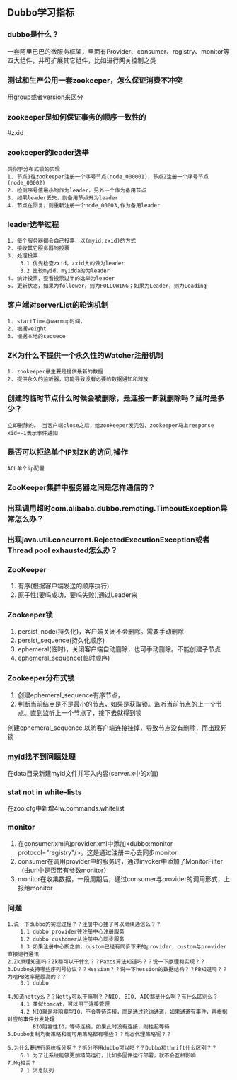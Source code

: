 ## Dubbo学习指标

### dubbo是什么？
   一套阿里巴巴的微服务框架，里面有Provider、consumer、registry、monitor等四大组件，并可扩展其它组件，比如进行网关控制之类
### 测试和生产公用一套zookeeper，怎么保证消费不冲突
用group或者version来区分
### zookeeper是如何保证事务的顺序一致性的
   #zxid

### zookeeper的leader选举
    类似于分布式锁的实现
    1. 节点1往zookeeper注册一个序号节点(node_000001)，节点2注册一个序号节点(node_00002)
    2. 检测序号值最小的作为leader，另外一个作为备用节点
    3. 如果leader丢失，则备用节点升为leader
    4. 节点在回复，则重新注册一个node_00003,作为备用leader 
### leader选举过程 
	1. 每个服务器都会自己投票，以(myid,zxid)的方式
	2. 接收其它服务器的投票
	3. 处理投票
		3.1 优先检查zxid，zxid大的做为leader
		3.2 比较myid，myidda的为leader
	4. 统计投票，查看投票过半的选举为leader
	5. 更新状态，如果为follower，则为FOLLOWING；如果为Leader，则为Leading
### 客户端对serverList的轮询机制
    1. startTime与warmup时间，
    2. 根据weight
    3. 根据本地的sequece

### ZK为什么不提供一个永久性的Watcher注册机制 
    1. zookeeper最主要是提供最新的数据
    2. 提供永久的监听器，可能导致没有必要的数据通知和释放

### 创建的临时节点什么时候会被删除，是连接一断就删除吗？延时是多少？
    立即删除的。 当客户端close之后，给zookeeper发完包，zookeeper马上response xid=-1表示事件通知
### 是否可以拒绝单个IP对ZK的访问,操作 
	ACL单个ip配置

### ZooKeeper集群中服务器之间是怎样通信的？ 

### 出现调用超时com.alibaba.dubbo.remoting.TimeoutException异常怎么办？ 

### 出现java.util.concurrent.RejectedExecutionException或者Thread pool exhausted怎么办？  

### ZooKeeper
   1. 有序(根据客户端发送的顺序执行)
   2. 原子性(要吗成功，要吗失败),通过Leader来

### Zookeeper锁
   1. persist_node(持久化)，客户端关闭不会删除。需要手动删除
   2. persist_sequence(持久化顺序)
   3. ephemeral(临时)，关闭客户端自动删除，也可手动删除。不能创建子节点
   4. ephemeral_sequence(临时顺序)

### Zookeeper分布式锁
   1. 创建ephemeral_sequence有序节点，
   2. 判断当前结点是不是最小的节点，如果是获取锁。监听当前节点的上一个节点。直到监听上一个节点了，接下去就得到锁

   创建ephemeral_sequence,以防客户端连接挂掉，导致节点没有删除，而出现死锁
### myid找不到问题处理
   在data目录新建myid文件并写入内容(server.x中的x值)
### stat not in white-lists
   在zoo.cfg中新增4lw.commands.whitelist

### monitor
   1. 在consumer.xml和provider.xml中添加<dubbo:monitor protocol="registry"/>。这是通过注册中心去同步monitor
   2. consumer在调用provider中的服务时，通过invoker中添加了MonitorFilter（由url中是否带有参数monitor）
   3. monitor在收集数据，一段周期后，通过consumer与provider的调用形式，上报给monitor

### 问题
	1.说一下dubbo的实现过程？？注册中心挂了可以继续通信么？？
		1.1 dubbo provider往注册中心注册服务
		1.2 dubbo customer从注册中心同步服务
		1.3 如果注册中心断之前，custom已经有同步下来的provider，custom与provider直接进行通讯
	2.Zk原理知道吗？Zk都可以干什么？？Paxos算法知道吗？？说一下原理和实现？？
	3.Dubbo支持哪些序列号协议？？Hessian？？说一下hession的数据结构？？PB知道吗？？为啥PB效率是最高的？？
		3.1 dubbo
		
	4.知道netty么？？Netty可以干嘛啊？？NIO, BIO, AIO都是什么啊？有什么区别么？
		4.1 类似tomcat，可以用于连接管理
		4.2 NIO就是非阻塞型IO，不会等待连接，而是通过轮询通道，如果通道有事件，再根据对应的事件分发处理
			BIO阻塞性IO，等待连接，如果此时没有连接，则挂起等待
	5.Dubbo复制均衡策略和高可用策略都有哪些？？动态代理策略呢？？

	6.为什么要进行系统拆分啊？？拆分不用dubbo可以吗？？Dubbo和thrift什么区别？？
		6.1 为了让系统能够更加精简运行，比如多固件运行部署，就不会互相影响
	7.Mq相关？
		7.1 消息队列
